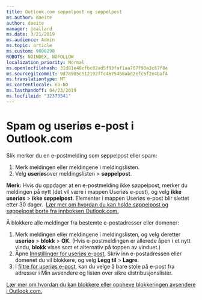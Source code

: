 ```yaml
---
title: Outlook.com søppelpost og søppelpost
ms.author: daeite
author: daeite
manager: joallard
ms.date: 3/21/2019
ms.audience: Admin
ms.topic: article
ms.custom: 9000290
ROBOTS: NOINDEX, NOFOLLOW
localization_priority: Normal
ms.openlocfilehash: 31d81e48cfbc02ad5f93faf1aa707f98a3c67f8e
ms.sourcegitcommit: 9d78905c512192ffc4675468abd2efc5f2e4baf4
ms.translationtype: MT
ms.contentlocale: nb-NO
ms.lasthandoff: 04/23/2019
ms.locfileid: "32373541"
---
```

# <a name="spam-and-junk-email-in-outlookcom"></a>Spam og useriøs e-post i Outlook.com

Slik merker du en e-postmelding som søppelpost eller spam:

1. Merk meldingen eller meldingene i meldingslisten.
1. Velg **useriøs**over meldingslisten > **søppelpost**.

**Merk:** Hvis du oppdager at en e-postmelding ikke søppelpost, merker du meldingen på nytt (det vil være i mappen Useriøs e-post), og velg **ikke useriøs** > **ikke søppelpost**. Elementer i mappen Useriøs e-post blir slettet etter 30 dager.  [Lær mer om hvordan du kan holde søppelpost og søppelpost borte fra innboksen Outlook.com.](https://support.office.com/article/a3ece97b-82f8-4a5e-9ac3-e92fa6427ae4)

Å blokkere alle meldinger fra bestemte e-postadresser eller domener:

1. Merk meldingen eller meldingene i meldingslisten, og velg deretter **useriøs** > **blokk** > **OK**. (Hvis e-postmeldingen er allerede åpen i et nytt vindu, **blokk** vises som et alternativ på toppen av vinduet.)
1. Åpne [Innstillinger for useriøs e-post](https://outlook.live.com/mail/options/mail/junkEmail/blockedSendersAndDomainsV2), Skriv inn e-postadressen eller domenet du vil blokkere, og velg **Legg til** > **Lagre**.
1. I [filtre for useriøs e-post](https://outlook.live.com/mail/options/mail/junkEmail/filtersOption), kan du velge å bare stole på e-post fra adresser i Min avsendere og listen over sikre distribusjonslister.

[Lær mer om hvordan du kan blokkere eller oppheve blokkeringen avsendere i Outlook.com.](https://support.office.com/article/afba1c94-77bb-4f50-8b85-057cf52f4d5e)